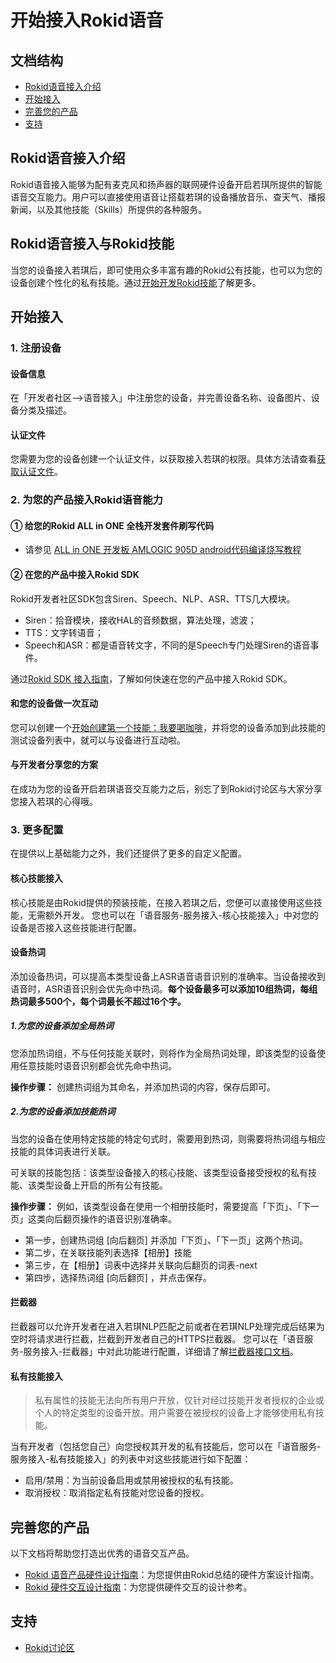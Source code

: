 # 开始接入Rokid语音

## 文档结构
- [Rokid语音接入介绍](#rokid语音接入介绍)
- [开始接入](#开始接入)
- [完善您的产品](#完善您的产品)
- [支持](#支持)

## Rokid语音接入介绍
Rokid语音接入能够为配有麦克风和扬声器的联网硬件设备开启若琪所提供的智能语音交互能力。用户可以直接使用语音让搭载若琪的设备播放音乐、查天气、播报新闻，以及其他技能（Skills）所提供的各种服务。

## Rokid语音接入与Rokid技能
当您的设备接入若琪后，即可使用众多丰富有趣的Rokid公有技能，也可以为您的设备创建个性化的私有技能。通过[开始开发Rokid技能](./rokid-skill-kit-introduction.md)了解更多。

## 开始接入

### 1. 注册设备
#### 设备信息
在「开发者社区-->语音接入」中注册您的设备，并完善设备名称、设备图片、设备分类及描述。

#### 认证文件
您需要为您的设备创建一个认证文件，以获取接入若琪的权限。具体方法请查看[获取认证文件](/2-RokidDocument/2-EnableVoice/get-the-certification-file.md)。

### 2. 为您的产品接入Rokid语音能力

#### ① 给您的Rokid ALL in ONE 全栈开发套件刷写代码

- 请参见 [ALL in ONE 开发板 AMLOGIC 905D android代码编译烧写教程](/2-RokidDocument/2-EnableVoice/Rokid-Devkit-905D-Android-Doc.md)

#### ② 在您的产品中接入Rokid SDK
Rokid开发者社区SDK包含Siren、Speech、NLP、ASR、TTS几大模块。

- Siren：拾音模块，接收HAL的音频数据，算法处理，滤波；
- TTS：文字转语音；
- Speech和ASR：都是语音转文字，不同的是Speech专门处理Siren的语音事件。

通过[Rokid SDK 接入指南](/2-RokidDocument/2-EnableVoice/rokid-sdk-tutorial.md)，了解如何快速在您的产品中接入Rokid SDK。

#### 和您的设备做一次互动
您可以创建一个[开始创建第一个技能：我要喝咖啡](/2-RokidDocument/1-SkillsKit/skill-sample-coffee.md)，并将您的设备添加到此技能的测试设备列表中，就可以与设备进行互动啦。

#### 与开发者分享您的方案
在成功为您的设备开启若琪语音交互能力之后，别忘了到Rokid讨论区与大家分享您接入若琪的心得哦。

### 3. 更多配置

在提供以上基础能力之外，我们还提供了更多的自定义配置。

#### 核心技能接入

核心技能是由Rokid提供的预装技能，在接入若琪之后，您便可以直接使用这些技能，无需额外开发。
您也可以在「语音服务-服务接入-核心技能接入」中对您的设备是否接入这些技能进行配置。

#### 设备热词
添加设备热词，可以提高本类型设备上ASR语音语音识别的准确率。当设备接收到语音时，ASR语音识别会优先命中热词。**每个设备最多可以添加10组热词，每组热词最多500个，每个词最长不超过16个字。**

##### 1.为您的设备添加全局热词
您添加热词组，不与任何技能关联时，则将作为全局热词处理，即该类型的设备使用任意技能时语音识别都会优先命中热词。

**操作步骤：** 创建热词组为其命名，并添加热词的内容，保存后即可。


##### 2.为您的设备添加技能热词
当您的设备在使用特定技能的特定句式时，需要用到热词，则需要将热词组与相应技能的具体词表进行关联。

可关联的技能包括：该类型设备接入的核心技能、该类型设备接受授权的私有技能、该类型设备上开启的所有公有技能。

**操作步骤：** 例如，该类型设备在使用一个相册技能时，需要提高「下页」、「下一页」这类向后翻页操作的语音识别准确率。
- 第一步，创建热词组 [向后翻页] 并添加「下页」、「下一页」这两个热词。
- 第二步，在关联技能列表选择【相册】技能
- 第三步，在【相册】词表中选择并关联向后翻页的词表-next
- 第四步，选择热词组 [向后翻页] ，并点击保存。



#### 拦截器

拦截器可以允许开发者在进入若琪NLP匹配之前或者在若琪NLP处理完成后结果为空时将请求进行拦截，拦截到开发者自己的HTTPS拦截器。
您可以在「语音服务-服务接入-拦截器」中对此功能进行配置，详细请了解[拦截器接口文档](/3-ApiReference/rokid-interceptor.md)。

#### 私有技能接入

>私有属性的技能无法向所有用户开放，仅针对经过技能开发者授权的企业或个人的特定类型的设备开放。用户需要在被授权的设备上才能够使用私有技能。

当有开发者（包括您自己）向您授权其开发的私有技能后，您可以在「语音服务-服务接入-私有技能接入」的列表中对这些技能进行如下配置：

- 启用/禁用：为当前设备启用或禁用被授权的私有技能。
- 取消授权：取消指定私有技能对您设备的授权。

## 完善您的产品
以下文档将帮助您打造出优秀的语音交互产品。

- [Rokid 语音产品硬件设计指南](/2-RokidDocument/2-EnableVoice/rokid-hardware-design-guide.md)：为您提供由Rokid总结的硬件方案设计指南。
- [Rokid 硬件交互设计指南](/2-RokidDocument/2-EnableVoice/rokid-hardware-ux-design-guidelines.md)：为您提供硬件交互的设计参考。

## 支持

- [Rokid讨论区](https://developer-forum.rokid.com/)

